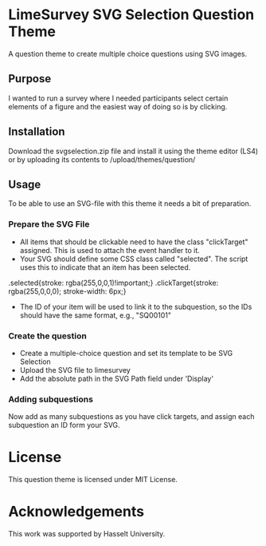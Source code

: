 # LimeSurvey SVG Selection Question Theme
A question theme to create multiple choice questions using SVG images. 

## Purpose
I wanted to run a survey where I needed participants select certain elements of a figure and the easiest way of doing so is by clicking. 

## Installation
Download the svgselection.zip file and install it using the theme editor (LS4) or by uploading its contents to /upload/themes/question/

## Usage

To be able to use an SVG-file with this theme it needs a bit of preparation. 

### Prepare the SVG File
- All items that should be clickable need to have the class "clickTarget" assigned. This is used to attach the event handler to it. 
- Your SVG should define some CSS class called "selected". The script uses this to indicate that an item has been selected.

.selected{stroke: rgba(255,0,0,1)!important;}
.clickTarget{stroke: rgba(255,0,0,0); stroke-width: 6px;}

- The ID of your item will be used to link it to the subquestion, so the IDs should have the same format, e.g., "SQ00101" 

<line x1="156.16" y1="18.39" x2="156.16" y2="4.25" class="clickTarget" id="SQ0101" />
<line x1="156.16" y1="4.25" x2="71.12" y2="4.25" class="clickTarget" id="SQ0102 "/>

### Create the question
- Create a multiple-choice question and set its template to be SVG Selection
- Upload the SVG file to limesurvey
- Add the absolute path in the SVG Path field under 'Display'

### Adding subquestions
Now add as many subquestions as you have click targets, and assign each subquestion an ID form your SVG. 

# License
This question theme is licensed under MIT License. 

# Acknowledgements
This work was supported by Hasselt University. 